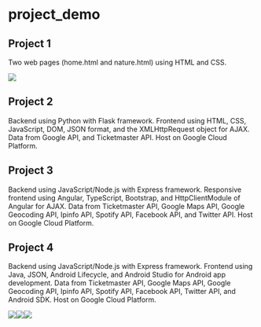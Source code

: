 # project_demo

## Project 1

Two web pages (home.html and nature.html) using HTML and CSS.

![](https://github.com/wen3999/project_demo/blob/main/public/3.gif)

## Project 2

Backend using Python with Flask framework.
Frontend using HTML, CSS, JavaScript, DOM, JSON format, and the XMLHttpRequest object for AJAX.
Data from Google API, and Ticketmaster API.
Host on Google Cloud Platform.


## Project 3

Backend using JavaScript/Node.js with Express framework.
Responsive frontend using Angular, TypeScript, Bootstrap, and HttpClientModule of Angular for AJAX.
Data from Ticketmaster API, Google Maps API, Google Geocoding API, Ipinfo API, Spotify API, Facebook API, and Twitter API.
Host on Google Cloud Platform.


## Project 4

Backend using JavaScript/Node.js with Express framework.
Frontend using Java, JSON, Android Lifecycle, and Android Studio for Android app development.
Data from Ticketmaster API, Google Maps API, Google Geocoding API, Ipinfo API, Spotify API, Facebook API, Twitter API, and Android SDK.
Host on Google Cloud Platform.

![](https://github.com/wen3999/project_demo/blob/main/public/9_1.gif)![](https://github.com/wen3999/project_demo/blob/main/public/9_2.gif)![](https://github.com/wen3999/project_demo/blob/main/public/9_3.gif)
